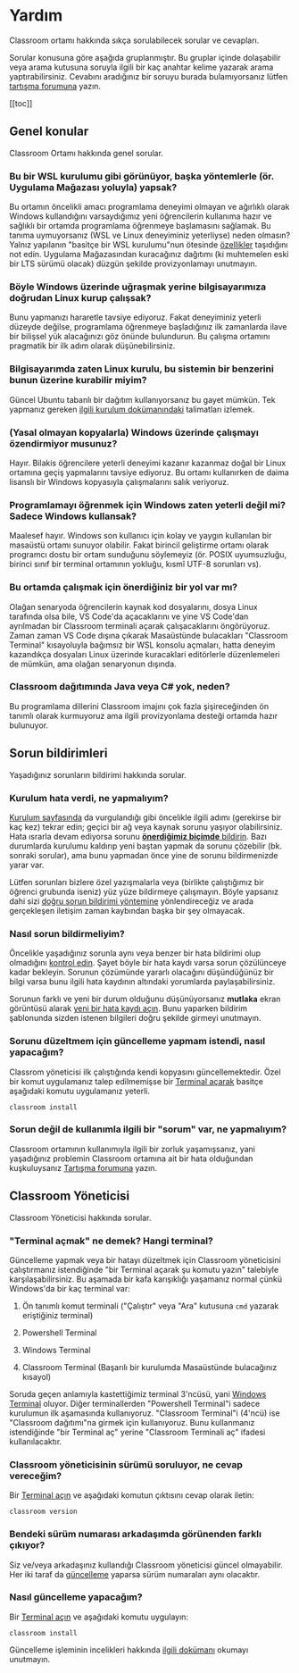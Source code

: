 # Yardım

Classroom ortamı hakkında sıkça sorulabilecek sorular ve cevapları.

Sorular konusuna göre aşağıda gruplanmıştır.  Bu gruplar içinde dolaşabilir veya arama kutusuna soruyla ilgili bir kaç
anahtar kelime yazarak arama yaptırabilirsiniz.  Cevabını aradığınız bir soruyu burada bulamıyorsanız lütfen [tartışma
forumuna](https://github.com/alaturka/classroom/discussions) yazın.

[[toc]]

## Genel konular

Classroom Ortamı hakkında genel sorular.

### Bu bir WSL kurulumu gibi görünüyor, başka yöntemlerle (ör. Uygulama Mağazası yoluyla) yapsak?

Bu ortamın öncelikli amacı programlama deneyimi olmayan ve ağırlıklı olarak Windows kullandığını varsaydığımız yeni
öğrencilerin kullanıma hazır ve sağlıklı bir ortamda programlama öğrenmeye başlamasını sağlamak.  Bu tanıma uymuyorsanız
(WSL ve Linux deneyiminiz yeterliyse) neden olmasın?  Yalnız yapılanın "basitçe bir WSL kurulumu"nun ötesinde
[özellikler](/guide/environment) taşıdığını not edin.  Uygulama Mağazasından kuracağınız dağıtımı (ki muhtemelen eski
bir LTS sürümü olacak) düzgün şekilde provizyonlamayı unutmayın.

### Böyle Windows üzerinde uğraşmak yerine bilgisayarımıza doğrudan Linux kurup çalışsak?

Bunu yapmanızı hararetle tavsiye ediyoruz.  Fakat deneyiminiz yeterli düzeyde değilse, programlama öğrenmeye
başladığınız ilk zamanlarda ilave bir bilişsel yük alacağınızı göz önünde bulundurun.  Bu çalışma ortamını pragmatik bir
ilk adım olarak düşünebilirsiniz.

### Bilgisayarımda zaten Linux kurulu, bu sistemin bir benzerini bunun üzerine kurabilir miyim?

Güncel Ubuntu tabanlı bir dağıtım kullanıyorsanız bu gayet mümkün.  Tek yapmanız gereken [ilgili kurulum
dokümanındaki](/todo) talimatları izlemek.

### (Yasal olmayan kopyalarla) Windows üzerinde çalışmayı özendirmiyor musunuz?

Hayır.  Bilakis öğrencilere yeterli deneyimi kazanır kazanmaz doğal bir Linux ortamına geçiş yapmalarını tavsiye
ediyoruz.  Bu ortamı kullanırken de daima lisanslı bir Windows kopyasıyla çalışmalarını salık veriyoruz.

### Programlamayı öğrenmek için Windows zaten yeterli değil mi?  Sadece Windows kullansak?

Maalesef hayır.  Windows son kullanıcı için kolay ve yaygın kullanılan bir masaüstü ortamı sunuyor olabilir.  Fakat
birincil geliştirme ortamı olarak programcı dostu bir ortam sunduğunu söylemeyiz (ör. POSIX uyumsuzluğu, birinci sınıf
bir terminal ortamının yokluğu, kısmî UTF-8 sorunları vs).

### Bu ortamda çalışmak için önerdiğiniz bir yol var mı?

Olağan senaryoda öğrencilerin kaynak kod dosyalarını, dosya Linux tarafında olsa bile, VS Code'da açacaklarını ve yine
VS Code'dan ayrılmadan bir Classroom terminali açarak çalışacaklarını öngörüyoruz.  Zaman zaman VS Code dışına çıkarak
Masaüstünde bulacakları "Classroom Terminal" kısayoluyla bağımsız bir WSL konsolu açmaları, hatta deneyim kazandıkça
dosyaları Linux üzerinde kuracaklari editörlerle düzenlemeleri de mümkün, ama olağan senaryonun dışında.

### Classroom dağıtımında Java veya C# yok, neden?

Bu programlama dillerini Classroom imajını çok fazla şişireceğinden ön tanımlı olarak kurmuyoruz ama ilgili
provizyonlama desteği ortamda hazır bulunuyor.

## Sorun bildirimleri

Yaşadığınız sorunların bildirimi hakkında sorular.

### Kurulum hata verdi, ne yapmalıyım?

[Kurulum sayfasında](/guide/install) da vurgulandığı gibi öncelikle ilgili adımı (gerekirse bir kaç kez) tekrar edin;
geçici bir ağ veya kaynak sorunu yaşıyor olabilirsiniz.  Hata ısrarla devam ediyorsa sorunu [**önerdiğimiz biçimde**
bildirin](#nas%C4%B1l-sorun-bildirmeliyim).  Bazı durumlarda kurulumu kaldırıp yeni baştan yapmak da sorunu çözebilir
(bk. sonraki sorular), ama bunu yapmadan önce yine de sorunu bildirmenizde yarar var.

Lütfen sorunları bizlere özel yazışmalarla veya (birlikte çalıştığımız bir öğrenci grubunda iseniz) yüz yüze bildirmeye
çalışmayın.  Böyle yapsanız dahi sizi [doğru sorun bildirimi yöntemine](#bug) yönlendireceğiz ve arada gerçekleşen
iletişim zaman kaybından başka bir şey olmayacak.

### Nasıl sorun bildirmeliyim?

Öncelikle yaşadığınız sorunla aynı veya benzer bir hata bildirimi olup olmadığını [kontrol
edin](https://github.com/alaturka/windows/issues).  Şayet böyle bir hata kaydı varsa sorun çözülünceye kadar bekleyin.
Sorunun çözümünde yararlı olacağını düşündüğünüz bir bilgi varsa bunu ilgili hata kaydının altındaki yorumlarda
paylaşabilirsiniz.

Sorunun farklı ve yeni bir durum olduğunu düşünüyorsanız **mutlaka** ekran görüntüsü alarak [yeni bir hata kaydı
açın](https://github.com/alaturka/windows/issues/new?template=bug.yml).  Bunu yaparken bildirim şablonunda sizden
istenen bilgileri doğru şekilde girmeyi unutmayın.

### Sorunu düzeltmem için güncelleme yapmam istendi, nasıl yapacağım?

Classrom yöneticisi ilk çalıştığında kendi kopyasını güncellemektedir.  Özel bir komut uygulamanız talep edilmemişse
bir [Terminal açarak](/todo) basitçe aşağıdaki komutu uygulamanız yeterli.

```dos
classroom install
```

### Sorun değil de kullanımla ilgili bir "sorum" var, ne yapmalıyım?

Classroom ortamının kullanımıyla ilgili bir zorluk yaşamışsanız, yani yaşadığınız problemin Classroom ortamına ait bir
hata olduğundan kuşkuluysanız [Tartışma forumuna](https://github.com/alaturka/classroom/discussions) yazın.

## Classroom Yöneticisi

Classroom Yöneticisi hakkında sorular.

### "Terminal açmak" ne demek?  Hangi terminal?

Güncelleme yapmak veya bir hatayı düzeltmek için Classroom yöneticisini çalıştırmanız istendiğinde "bir Terminal açarak
şu komutu yazın" talebiyle karşılaşabilirsiniz.  Bu aşamada bir kafa karışıklığı yaşamanız normal çünkü Windows'da bir
kaç terminal var:

1. Ön tanımlı komut terminali ("Çalıştır" veya "Ara" kutusuna `cmd` yazarak eriştiğiniz terminal)

2. Powershell Terminal

3. Windows Terminal

4. Classroom Terminal (Başarılı bir kurulumda Masaüstünde bulacağınız kısayol)

Soruda geçen anlamıyla kastettiğimiz terminal 3'ncüsü, yani [Windows Terminal](/images/windowsterminal.gif) oluyor.
Diğer terminallerden "Powershell Terminal"i sadece kurulumun ilk aşamasında kullanıyoruz.  "Classroom Terminal"i
(4'ncü) ise "Classroom dağıtımı"na girmek için kullanıyoruz.  Bunu kullanmanız istendiğinde "bir Terminal aç" yerine
"Classroom Terminali aç" ifadesi kullanılacaktır.

### Classroom yöneticisinin sürümü soruluyor, ne cevap vereceğim?

Bir [Terminal açın](#terminal-acmak-ne-demek-hangi-terminal) ve aşağıdaki komutun çıktısını cevap olarak iletin:

```dos
classroom version
```

### Bendeki sürüm numarası arkadaşımda görünenden farklı çıkıyor?

Siz ve/veya arkadaşınız kullandığı Classroom yöneticisi güncel olmayabilir.  Her iki taraf da [güncelleme](#update)
yaparsa sürüm numaraları aynı olacaktır.

### Nasıl güncelleme yapacağım?

Bir [Terminal açın](#terminal-acmak-ne-demek-hangi-terminal) ve aşağıdaki komutu uygulayın:

```dos
classroom install
```

Güncelleme işleminin incelikleri hakkında [ilgili dokümanı](/guide/manager) okumayı unutmayın.
